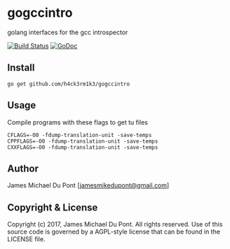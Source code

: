# gogccintro
golang interfaces for the gcc introspector

[![Build Status](https://travis-ci.org/h4ck3rm1k3/gogccintro.svg?branch=master)](https://travis-ci.org/h4ck3rm1k3/gogccintro)
[![GoDoc](https://godoc.org/github.com/h4ck3rm1k3/gogccintro?status.png)](http://godoc.org/github.com/h4ck3rm1k3/gogccintro)

## Install

    go get github.com/h4ck3rm1k3/gogccintro

## Usage

   Compile programs with these flags to get tu files

    CFLAGS=-O0 -fdump-translation-unit -save-temps
    CPPFLAGS=-O0 -fdump-translation-unit -save-temps
    CXXFLAGS=-O0 -fdump-translation-unit -save-temps


## Author

James Michael Du Pont [jamesmikedupont@gmail.com]

## Copyright & License

Copyright (c) 2017, James Michael Du Pont.
All rights reserved.
Use of this source code is governed by a AGPL-style license that can be
found in the LICENSE file.
